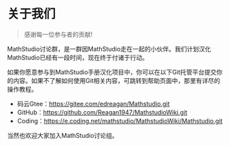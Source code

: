 # 关于我们

> 感谢每一位参与者的贡献!

MathStudio讨论群，是一群因MathStudio走在一起的小伙伴。我们计划汉化MathStudio已经有一段时间，现在终于付诸于行动。

如果你愿意参与到MathStudio手册汉化项目中，你可以在以下Git托管平台提交你的内容。如果不了解如何使用Git相关内容，可跳转到帮助页面中，那里有详尽的操作教程。

- 码云Gtee：https://gitee.com/edreagan/Mathstudio.git
- GitHub：https://github.com/Reagan1947/MathstudioWiki.git
- Coding：https://e.coding.net/mathstudio/MathstudioWiki/Mathstudio.git

当然也欢迎大家加入MathStudio讨论组。



